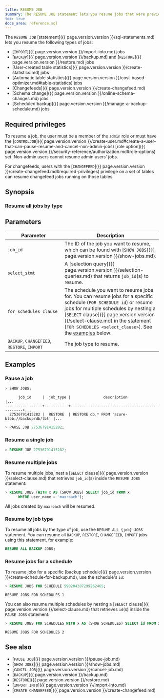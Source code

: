 ```yaml
---
title: RESUME JOB
summary: The RESUME JOB statement lets you resume jobs that were previously paused with PAUSE JOB.
toc: true
docs_area: reference.sql
---
```


 The `RESUME JOB` [statement]({{ page.version.version }}/sql-statements.md) lets you resume the following types of jobs:

 - [`IMPORT`]({{ page.version.version }}/import-into.md) jobs
 - [`BACKUP`]({{ page.version.version }}/backup.md) and [`RESTORE`]({{ page.version.version }}/restore.md) jobs
 - [User-created table statistics]({{ page.version.version }}/create-statistics.md) jobs
 - [Automatic table statistics]({{ page.version.version }}/cost-based-optimizer.md#table-statistics) jobs
 - [Changefeeds]({{ page.version.version }}/create-changefeed.md)
 - [Schema change]({{ page.version.version }}/online-schema-changes.md) jobs
 -  [Scheduled backup]({{ page.version.version }}/manage-a-backup-schedule.md) jobs

## Required privileges

To resume a job, the user must be a member of the `admin` role or must have the [`CONTROLJOB`]({{ page.version.version }}/create-user.md#create-a-user-that-can-pause-resume-and-cancel-non-admin-jobs) [role option]({{ page.version.version }}/security-reference/authorization.md#role-options) set. Non-admin users cannot resume admin users' jobs.

For changefeeds, users with the [`CHANGEFEED`]({{ page.version.version }}/create-changefeed.md#required-privileges) privilege on a set of tables can resume changefeed jobs running on those tables.

## Synopsis

<div>
</div>

### Resume all jobs by type

<div>
</div>

## Parameters

Parameter | Description
----------|------------
`job_id` | The ID of the job you want to resume, which can be found with [`SHOW JOBS`]({{ page.version.version }}/show-jobs.md).
`select_stmt` | A [selection query]({{ page.version.version }}/selection-queries.md) that returns `job_id`(s) to resume.
`for_schedules_clause` |  The schedule you want to resume jobs for. You can resume jobs for a specific schedule (`FOR SCHEDULE id`) or resume jobs for multiple schedules by nesting a [`SELECT` clause]({{ page.version.version }}/select-clause.md) in the statement (`FOR SCHEDULES <select_clause>`). See the [examples](#resume-jobs-for-a-schedule) below.
`BACKUP`, `CHANGEFEED`, `RESTORE`, `IMPORT` | The job type to resume.

## Examples

### Pause a job

~~~ sql
> SHOW JOBS;
~~~

~~~
      job_id     |  job_type |               description                      |...
-----------------+-----------+------------------------------------------------+...
  27536791415282 |  RESTORE  | RESTORE db.* FROM 'azure-blob://backup/db/tbl' |...
~~~

~~~ sql
> PAUSE JOB 27536791415282;
~~~

### Resume a single job

~~~ sql
> RESUME JOB 27536791415282;
~~~

### Resume multiple jobs

To resume multiple jobs, nest a [`SELECT` clause]({{ page.version.version }}/select-clause.md) that retrieves `job_id`(s) inside the `RESUME JOBS` statement:

~~~ sql
> RESUME JOBS (WITH x AS (SHOW JOBS) SELECT job_id FROM x
      WHERE user_name = 'maxroach');
~~~

All jobs created by `maxroach` will be resumed.

### Resume by job type

To resume all jobs by the type of job, use the `RESUME ALL {job} JOBS` statement. You can resume all `BACKUP`, `RESTORE`, `CHANGEFEED`, `IMPORT` jobs using this statement, for example:

~~~ sql
RESUME ALL BACKUP JOBS;
~~~

### Resume jobs for a schedule

 To resume jobs for a specific [backup schedule]({{ page.version.version }}/create-schedule-for-backup.md), use the schedule's `id`:

~~~ sql
> RESUME JOBS FOR SCHEDULE 590204387299262465;
~~~
~~~
RESUME JOBS FOR SCHEDULES 1
~~~

You can also resume multiple schedules by nesting a [`SELECT` clause]({{ page.version.version }}/select-clause.md) that retrieves `id`(s) inside the `PAUSE JOBS` statement:

~~~ sql
> RESUME JOBS FOR SCHEDULES WITH x AS (SHOW SCHEDULES) SELECT id FROM x WHERE label = 'test_schedule';
~~~

~~~
RESUME JOBS FOR SCHEDULES 2
~~~

## See also

- [`PAUSE JOB`]({{ page.version.version }}/pause-job.md)
- [`SHOW JOBS`]({{ page.version.version }}/show-jobs.md)
- [`CANCEL JOB`]({{ page.version.version }}/cancel-job.md)
- [`BACKUP`]({{ page.version.version }}/backup.md)
- [`RESTORE`]({{ page.version.version }}/restore.md)
- [`IMPORT INTO`]({{ page.version.version }}/import-into.md)
- [`CREATE CHANGEFEED`]({{ page.version.version }}/create-changefeed.md)